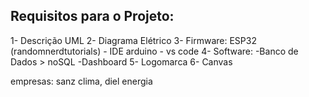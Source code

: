 ## Requisitos para o Projeto:

1- Descrição UML
2- Diagrama Elétrico
3- Firmware: ESP32 (randomnerdtutorials)
	- IDE arduino
	- vs code
4- Software: -Banco de Dados > noSQL
	     -Dashboard
5- Logomarca
6- Canvas


empresas: sanz clima, diel energia
